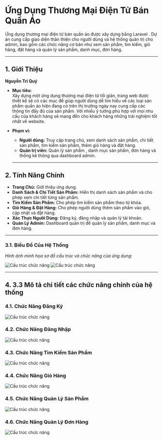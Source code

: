 # Ứng Dụng Thương Mại Điện Tử Bán Quần Áo

Ứng dụng thương mại điện tử bán quần áo được xây dựng bằng Laravel . Dự án cung cấp giao diện thân thiện cho người dùng và hệ thống quản trị cho admin, bao gồm các chức năng cơ bản như xem sản phẩm, tìm kiếm, giỏ hàng, đặt hàng và quản lý sản phẩm, danh mục, đơn hàng.

---

## 1. Giới Thiệu

**Nguyễn Trí Quý**

- **Mục tiêu:**  
  Xây dựng một ứng dụng thương mại điện tử tối giản, trang web được thiết kế sẽ có các mục để giúp người dùng dễ tìm hiểu về các loại sản phẩm quần áo hiện đang có trên thị trường ngày nay cung cấp các thông tin đầy đủ của sản phẩm. Với nhiều ý tưởng phù hợp với mọi nhu cầu của khách hàng sẽ mang đến cho khách hàng những trải nghiệm tốt nhất về website.
  
- **Phạm vi:**  
  - **Người dùng:** Truy cập trang chủ, xem danh sách sản phẩm, chi tiết sản phẩm, tìm kiếm sản phẩm, thêm giỏ hàng và đặt hàng.
  - **Quản trị viên:** Quản lý sản phẩm , danh mục sản phẩm, đơn hàng và thống kê thông qua dashboard admin.

   ---

## 2. Tính Năng Chính

- **Trang Chủ:** Giới thiệu ứng dụng.
- **Danh Sách & Chi Tiết Sản Phẩm:** Hiển thị danh sách sản phẩm và cho phép xem chi tiết từng sản phẩm.
- **Tìm Kiếm Sản Phẩm:** Cho phép tìm kiếm sản phẩm theo từ khóa.
- **Giỏ Hàng & Đặt Hàng:** Cho phép người dùng thêm sản phẩm vào giỏ, cập nhật và đặt hàng.
- **Xác Thực Người Dùng:** Đăng ký, đăng nhập và quản lý tài khoản.
- **Quản Lý Admin:** Dashboard quản trị để quản lý sản phẩm, danh mục và đơn hàng.

---

### 3.1. Biểu Đồ Của Hệ Thống

*Hình ảnh minh họa sơ đồ cấu trúc và chức năng của ứng dụng:*

![Cấu trúc chức năng](https://github.com/quytoxxx/WebNC-N07/blob/master/%E1%BA%A2nh%20ch%E1%BB%A5p%20m%C3%A0n%20h%C3%ACnh%202025-02-28%20211846.png)
![Cấu trúc chức năng](https://github.com/quytoxxx/WebNC-N07/blob/master/%E1%BA%A2nh%20ch%E1%BB%A5p%20m%C3%A0n%20h%C3%ACnh%202025-02-28%20211524.png)

---

## 4. 3.3	Mô tả chi tiết các chức năng chính của hệ thống
### 4.1. Chức Năng Đăng Ký
![Cấu trúc chức năng](https://github.com/quytoxxx/WebNC-N07/blob/master/%E1%BA%A2nh%20ch%E1%BB%A5p%20m%C3%A0n%20h%C3%ACnh%202025-02-28%20211549.png)

### 4.2. Chức Năng Đăng Nhập
![Cấu trúc chức năng](https://github.com/quytoxxx/WebNC-N07/blob/master/%E1%BA%A2nh%20ch%E1%BB%A5p%20m%C3%A0n%20h%C3%ACnh%202025-02-28%20211602.png)

### 4.3. Chức Năng Tìm Kiếm Sản Phẩm 
![Cấu trúc chức năng](https://github.com/quytoxxx/WebNC-N07/blob/master/%E1%BA%A2nh%20ch%E1%BB%A5p%20m%C3%A0n%20h%C3%ACnh%202025-02-28%20211615.png)

### 4.4. Chức Năng Giỏ Hàng 
![Cấu trúc chức năng](https://github.com/quytoxxx/WebNC-N07/blob/master/%E1%BA%A2nh%20ch%E1%BB%A5p%20m%C3%A0n%20h%C3%ACnh%202025-02-28%20211624.png)

### 4.5. Chức Năng Quản Lý Sản Phẩm
![Cấu trúc chức năng](https://github.com/quytoxxx/WebNC-N07/blob/master/%E1%BA%A2nh%20ch%E1%BB%A5p%20m%C3%A0n%20h%C3%ACnh%202025-02-28%20211642.png)

### 4.6. Chức Năng Quản Lý Đơn Hàng
![Cấu trúc chức năng](https://github.com/quytoxxx/WebNC-N07/blob/master/%E1%BA%A2nh%20ch%E1%BB%A5p%20m%C3%A0n%20h%C3%ACnh%202025-02-28%20211650.png)
